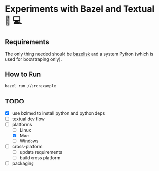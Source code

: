 # Experiments with Bazel and Textual 💚 💻

## Requirements

The only thing needed should be [bazelisk](https://github.com/bazelbuild/bazelisk) and a system Python (which is used for bootstraping only).

## How to Run

```bash
bazel run //src:example  
```

## TODO 

- [x] use bzlmod to install python and python deps
- [ ] textual dev flow
- [ ] platforms
  - [ ] Linux
  - [x] Mac
  - [ ] Windows
- [ ] cross-platform
  - [ ] update requirements 
  - [ ] build cross platform
- [ ] packaging
